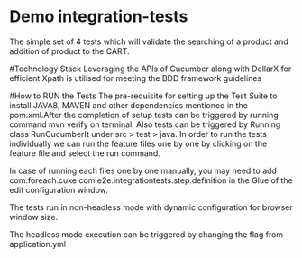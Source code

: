 # Demo integration-tests
The simple set of 4 tests which will validate the searching of a product and addition of product to the CART.

#Technology Stack
Leveraging the APIs of Cucumber along with DollarX for efficient Xpath is utilised for meeting the BDD framework guidelines

#How to RUN the Tests
The pre-requisite for setting up the Test Suite to install JAVA8, MAVEN and other dependencies mentioned in the pom.xml.After the completion of setup tests can be triggered by running command mvn verify on terminal.
Also tests can be triggered by Running class RunCucumberIt under src > test > java. In order to run the tests individually we can run the feature files one by one by clicking on the feature file and select the run command.

In case of running each files one by one manually, you may need to add com.foreach.cuke com.e2e.integrationtests.step.definition in the Glue of the edit configuration window.

The tests run in non-headless mode with dynamic configuration for browser window size.

The headless mode execution can be triggered by changing the flag from application.yml 